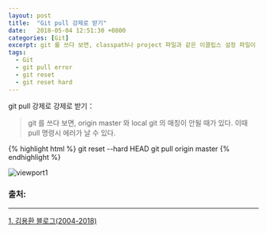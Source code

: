 ```yaml
---
layout: post
title:  "Git pull 강제로 받기"
date:   2018-05-04 12:51:30 +0800
categories: [Git]
excerpt: git 를 쓰다 보면, classpath나 project 파일과 같은 이클립스 설정 파일이 자동으로 바뀌어지면서 git pull 명령시 에러가 날 수 있다.
tags:
  - Git
  - git pull error
  - git reset
  - git reset hard
---
```


git pull 강제로 강제로 받기：

> git 를 쓰다 보면, origin master 와 local git 의 매칭이 안될 때가 있다. 
이때 pull 명령시 에러가 날 수 있다.

{% highlight html %}
git reset --hard HEAD 
git pull origin master
{% endhighlight %}

![viewport1](https://i.imgur.com/GYCMndp.png)



### 출처:

---

[1. 김용환 블로그(2004-2018)](http://knight76.tistory.com/entry/git-pull-강제로-강제로-받기)

